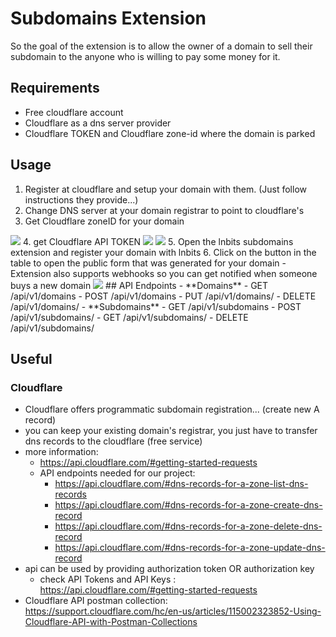 <h1>Subdomains Extension</h1>

So the goal of the extension is to allow the owner of a domain to sell their subdomain to the anyone who is willing to pay some money for it.   

## Requirements
- Free cloudflare account
- Cloudflare as a dns server provider
- Cloudflare TOKEN and Cloudflare zone-id where the domain is parked


## Usage
1. Register at cloudflare and setup your domain with them. (Just follow instructions they provide...)
2. Change DNS server at your domain registrar to point to cloudflare's
3. Get Cloudflare zoneID for your domain 
  <img src="https://i.imgur.com/xOgapHr.png">  
4. get Cloudflare API TOKEN
  <img src="https://i.imgur.com/BZbktTy.png">  
  <img src="https://i.imgur.com/YDZpW7D.png">
5. Open the lnbits subdomains extension and register your domain with lnbits
6. Click on the button in the table to open the public form that was generated for your domain
  - Extension also supports webhooks so you can get notified when someone buys a new domain
  <img src="https://i.imgur.com/hiauxeR.png">
## API Endpoints
- **Domains**
  - GET /api/v1/domains
  - POST /api/v1/domains
  - PUT /api/v1/domains/<domain_id>
  - DELETE /api/v1/domains/<domain_id>
- **Subdomains**
  - GET /api/v1/subdomains
  - POST /api/v1/subdomains/<domain_id>
  - GET /api/v1/subdomains/<payment_hash>
  - DELETE /api/v1/subdomains/<subdomain_id>

## Useful 

### Cloudflare
- Cloudflare offers programmatic subdomain registration... (create new A record)
- you can keep your existing domain's registrar, you just have to transfer dns records to the cloudflare (free service)
- more information: 
  - https://api.cloudflare.com/#getting-started-requests
  - API endpoints needed for our project:
    - https://api.cloudflare.com/#dns-records-for-a-zone-list-dns-records
    - https://api.cloudflare.com/#dns-records-for-a-zone-create-dns-record
    - https://api.cloudflare.com/#dns-records-for-a-zone-delete-dns-record
    - https://api.cloudflare.com/#dns-records-for-a-zone-update-dns-record
- api can be used by providing authorization token OR authorization key
  - check API Tokens and API Keys : https://api.cloudflare.com/#getting-started-requests 
- Cloudflare API postman collection: https://support.cloudflare.com/hc/en-us/articles/115002323852-Using-Cloudflare-API-with-Postman-Collections